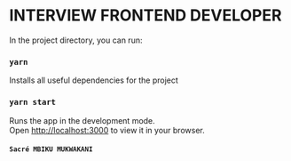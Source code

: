 # INTERVIEW FRONTEND DEVELOPER

In the project directory, you can run:

### `yarn`

Installs all useful dependencies for the project

### `yarn start`

Runs the app in the development mode.\
Open [http://localhost:3000](http://localhost:3000) to view it in your browser.

#### `Sacré MBIKU MUKWAKANI`
